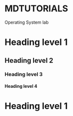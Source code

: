 # MDTUTORIALS
Operating System lab
# Heading level 1
## Heading level 2
### Heading level 3
#### Heading level 4
Heading level 1
===============
